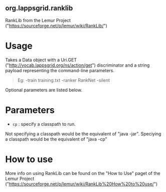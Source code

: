 ## org.lappsgrid.ranklib
RankLib from the Lemur Project
("https://sourceforge.net/p/lemur/wiki/RankLib/")


# Usage

Takes a Data<String> object with a Uri.GET ("http://vocab.lappsgrid.org/ns/action/get") discriminator and a string payload representing the command-line parameters.

>Eg: -train training.txt -ranker RankNet -silent

Optional parameters are listed below.

# Parameters

- `cp` : specify a classpath to run.

Not specifying a classpath would be the equivalent of "java -jar". Speciying a classpath would be the equivalent of "java -cp"

# How to use
More info on using RankLib can be found on the "How to Use" paget  of the Lemur Project ("https://sourceforge.net/p/lemur/wiki/RankLib%20How%20to%20use/")


